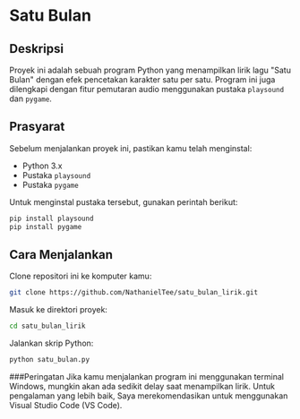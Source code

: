 # Satu Bulan

## Deskripsi
Proyek ini adalah sebuah program Python yang menampilkan lirik lagu "Satu Bulan" dengan efek pencetakan karakter satu per satu. Program ini juga dilengkapi dengan fitur pemutaran audio menggunakan pustaka `playsound` dan `pygame`.

## Prasyarat
Sebelum menjalankan proyek ini, pastikan kamu telah menginstal:
- Python 3.x
- Pustaka `playsound`
- Pustaka `pygame`

Untuk menginstal pustaka tersebut, gunakan perintah berikut:

```bash
pip install playsound
pip install pygame
```

## Cara Menjalankan
Clone repositori ini ke komputer kamu:

```bash
git clone https://github.com/NathanielTee/satu_bulan_lirik.git
```

Masuk ke direktori proyek:

```bash
cd satu_bulan_lirik
```

Jalankan skrip Python:

```bash
python satu_bulan.py
```

###Peringatan
Jika kamu menjalankan program ini menggunakan terminal Windows, mungkin akan ada sedikit delay saat menampilkan lirik. Untuk pengalaman yang lebih baik, Saya merekomendasikan untuk menggunakan Visual Studio Code (VS Code).
